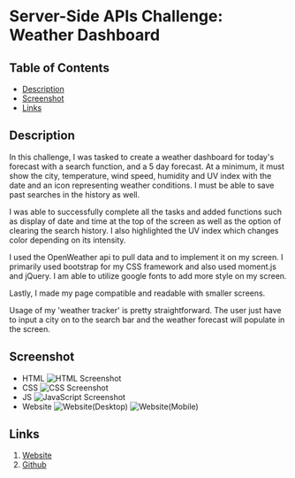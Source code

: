 # Server-Side APIs Challenge: Weather Dashboard

## Table of Contents

* [Description](#description)
* [Screenshot](#screenshot)
* [Links](#links)

## Description
In this challenge, I was tasked to create a weather dashboard for today's forecast with a search function, and a 5 day forecast. At a minimum, it must show the city, temperature, wind speed, humidity and UV index with the date and an icon representing weather conditions. I must be able to save past searches in the history as well. 

I was able to successfully complete all the tasks and added functions such as display of date and time at the top of the screen as well as the option of clearing the search history. I also highlighted the UV index which changes color depending on its intensity. 

I used the OpenWeather api to pull data and to implement it on my screen. I primarily used bootstrap for my CSS framework and also used moment.js and jQuery. I am able to utilize google fonts to add more style on my screen. 

Lastly, I made my page compatible and readable with smaller screens. 

Usage of my 'weather tracker' is pretty straightforward. The user just have to input a city on to the search bar and the weather forecast will populate in the screen. 


## Screenshot
- HTML
![HTML Screenshot](./assets/images/html-screenshot.png)
- CSS
![CSS Screenshot](./assets/images/css-screenshot.png)
- JS
![JavaScript Screenshot](./assets/images/js-screenshot.png)
- Website
![Website(Desktop)](./assets/images/desktop-screenshot.png)
![Website(Mobile)](./assets/images/mobile-screenshot.jpeg)

## Links
1. [Website](https://mlcundayag.github.io/weather-tracker/)
2. [Github](https://github.com/mlcundayag/weather-tracker)
